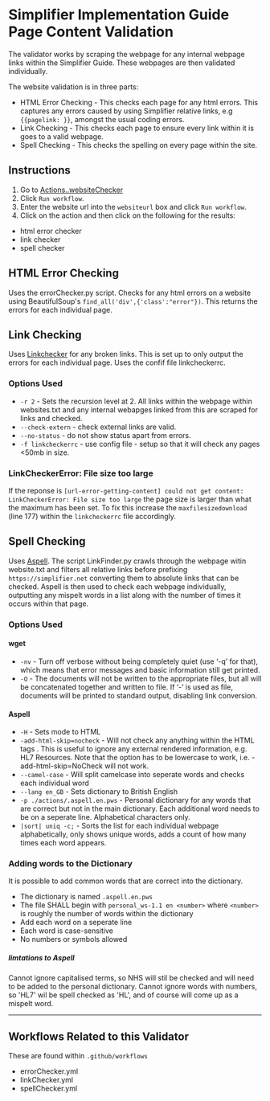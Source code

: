 # Simplifier Implementation Guide Page Content Validation

The validator works by scraping the webpage for any internal webpage links within the Simplifier Guide. These webpages are then validated individually. 

The website validation is in three parts:
- HTML Error Checking - This checks each page for any html errors. This captures any errors caused by using Simplifier relative links, e.g `{{pagelink: }}`, amongst the usual coding errors.
- Link Checking - This checks each page to ensure every link within it is goes to a valid webpage.
- Spell Checking - This checks the spelling on every page within the site.

## Instructions

1. Go to [Actions..websiteChecker](https://github.com/NHSDigital/IOPS-FHIR-Test-Scripts/actions/workflows/websiteChecker.yml)  
2. Click `Run workflow`. 
3. Enter the website url into the `websiteurl` box and click `Run workflow`.
4. Click on the action and then click on the following for the results:
- html error checker
- link checker
- spell checker

## HTML Error Checking
Uses the errorChecker.py script. Checks for any html errors on a website using BeautifulSoup's `find_all('div',{'class':"error"})`. This returns the errors for each individual page.

## Link Checking
Uses [Linkchecker](https://linkchecker.github.io/linkchecker/index.html) for any broken links.
This is set up to only output the errors for each individual page. Uses the confif file linkcheckerrc.

### Options Used
- `-r 2` - Sets the recursion level at 2. All links within the webpage within websites.txt and any internal webapges linked from this are scraped for links and checked. 
- `--check-extern` - check external links are valid.
- `--no-status` - do not show status apart from errors.
- `-f linkcheckerrc` - use config file - setup so that it will check any pages <50mb in size. 

### LinkCheckerError: File size too large
If the reponse is `[url-error-getting-content] could not get content:` `LinkCheckerError: File size too large` the page size is larger than what the maximum has been set. To fix this increase the `maxfilesizedownload` (line 177) within the `linkcheckerrc` file accordingly.

## Spell Checking
Uses [Aspell](https://www.gnu.org/software/wget/manual/wget.html#Option-Syntax). The script LinkFinder.py crawls through the webpage witin website.txt and filters all relative links before prefixing `https://simplifier.net` converting them to absolute links that can be checked. Aspell is then used to check each webpage individually, outputting any mispelt words in a list along with the number of times it occurs within that page.

### Options Used
#### wget
- `-nv` - Turn off verbose without being completely quiet (use ‘-q’ for that), which means that error messages and basic information still get printed. 
- `-O` - The documents will not be written to the appropriate files, but all will be concatenated together and written to file. If ‘-’ is used as file, documents will be printed to standard output, disabling link conversion.

#### Aspell
- `-H` - Sets mode to HTML
- `-add-html-skip=nocheck` - Will not check any anything within the HTML tags <nocheck> </nocheck>. This is useful to ignore any external rendered information, e.g. HL7 Resources. Note that the option has to be lowercase to work, i.e. -add-html-skip=NoCheck will not work. 
- `--camel-case` - Will split camelcase into seperate words and checks each individual word
- `--lang en_GB`  - Sets dictionary to British English
- `-p ./actions/.aspell.en.pws` - Personal dictionary for any words that are correct but not in the main dictionary. Each additional word needs to be on a seperate line. Alphabetical characters only.
-  `|sort| uniq -c;` - Sorts the list for each individual webpage alphabetically, only shows unique words, adds a count of how many times each word appears.

### Adding words to the Dictionary
It is possible to add common words that are correct into the dictionary. 
- The dictionary is named `.aspell.en.pws`
- The file SHALL begin with `personal_ws-1.1 en <number>` where `<number>` is roughly the number of words within the dictionary 
- Add each word on a seperate line
- Each word is case-sensitive
- No numbers or symbols allowed

##### limtations to Aspell
Cannot ignore capitalised terms, so NHS will stil be checked and will need to be added to the personal dictionary.
Cannot ignore words with numbers, so 'HL7' wil be spell checked as 'HL', and of course will come up as a mispelt word.

---

## Workflows Related to this Validator
These are found within `.github/workflows`
- errorChecker.yml
- linkChecker.yml
- spellChecker.yml
